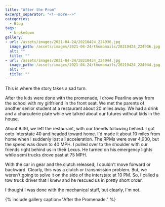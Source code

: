```yaml
---
title: "After the Prom"
excerpt_separator: "<!--more-->"
categories:
  - Blog
tags: 
  - brokedown
gallery:
- url: /assets/images/2021-04-24/20210424_224936.jpg
  image_path: /assets/images/2021-04-24/thumbnails/20210424_224936.jpg
  alt: ""
  title: ""
- url: /assets/images/2021-04-24/20210424_224944.jpg
  image_path: /assets/images/2021-04-24/thumbnails/20210424_224944.jpg
  alt: ""
  title: ""
---
```


This is where the story takes a sad turn.

<!--more-->

After the kids were done with the promenade, I drove Pearline away from the school with my girlfriend in the
front seat. We met the parents of another senior student at a restaurant about 20 miles away. We had a drink
and a charcuterie plate while we talked about our futures without kids in the house.

About 9:30, we left the restaurant, with our friends following behind. I got onto Interstate 40 and headed toward
home. I'd made it about 10 miles from home when I suddenly lost all acceleration. The RPMs were over 4,000, but 
the speed was down to 40 MPH. I pulled over to the shoulder with our friends right behind us in their Lexus. He
turned on his emergency lights while semi trucks drove past at 75 MPH.

With the car in gear and the clutch released, I couldn't move forward or backward. Clearly, this was a clutch or
transmission problem. But, we weren't going to solve it on the side of the interstate at 10 PM. So, I called a
tow truck driver that I knew and he rescued us in pretty short order.

I thought I was done with the mechanical stuff, but clearly, I'm not.

{% include gallery caption="After the Promenade." %}